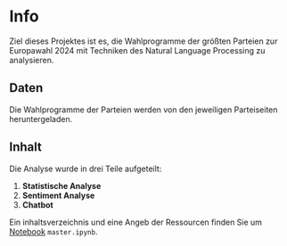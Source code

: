 # Info

Ziel dieses Projektes ist es, die Wahlprogramme der größten Parteien zur Europawahl 2024 mit Techniken des Natural Language Processing zu analysieren. 

## Daten

Die Wahlprogramme der Parteien werden von den jeweiligen Parteiseiten heruntergeladen.

## Inhalt

Die Analyse wurde in drei Teile aufgeteilt:

1. **Statistische Analyse**
2. **Sentiment Analyse**
3. **Chatbot**

Ein inhaltsverzeichnis und eine Angeb der Ressourcen finden Sie um [Notebook](./master.ipynb) `master.ipynb`.
